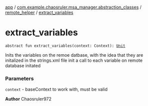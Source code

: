 [app](../../index.md) / [com.example.chaosruler.msa_manager.abstraction_classes](../index.md) / [remote_helper](index.md) / [extract_variables](.)

# extract_variables

`abstract fun extract_variables(context: Context): `[`Unit`](https://kotlinlang.org/api/latest/jvm/stdlib/kotlin/-unit/index.html)

Inits the variables on the remoe datbase, with the idea that they are initalized in the strings.xml file
init a call to each variable on remote database initated

### Parameters

`context` - baseContext to work with, must be valid

**Author**
Chaosruler972

